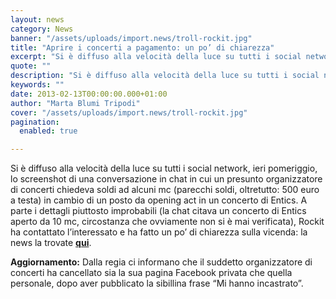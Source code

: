 ```yaml
---
layout: news
category: News
banner: "/assets/uploads/import.news/troll-rockit.jpg"
title: "Aprire i concerti a pagamento: un po’ di chiarezza"
excerpt: "Si è diffuso alla velocità della luce su tutti i social network, ieri pomeriggio, lo screenshot di una conversazione in chat in cui un presunto organizzatore di concerti chiedeva soldi ad alcuni mc (parecchi soldi, oltretutto: 500 euro a testa) in cambio di un posto da opening act in un concerto di Entics. A parte [&hellip"
quote: ""
description: "Si è diffuso alla velocità della luce su tutti i social network, ieri pomeriggio, lo screenshot di una conversazione in chat in cui un presunto organizzatore di concerti chiedeva soldi ad alcuni mc (parecchi soldi, oltretutto: 500 euro a testa) in cambio di un posto da opening act in un concerto di Entics. A parte [&hellip"
keywords: ""
date: 2013-02-13T00:00:00.000+01:00
author: "Marta Blumi Tripodi"
cover: "/assets/uploads/import.news/troll-rockit.jpg"
pagination:
  enabled: true

---
```


Si è diffuso alla velocità della luce su tutti i social network, ieri pomeriggio, lo screenshot di una conversazione in chat in cui un presunto organizzatore di concerti chiedeva soldi ad alcuni mc (parecchi soldi, oltretutto: 500 euro a testa) in cambio di un posto da opening act in un concerto di Entics. A parte i dettagli piuttosto improbabili (la chat citava un concerto di Entics aperto da 10 mc, circostanza che ovviamente non si è mai verificata), Rockit ha contattato l’interessato e ha fatto un po’ di chiarezza sulla vicenda: la news la trovate [**qui**](http://www.rockit.it/entics-concerti-arsek-ubes "http://www.rockit.it/entics-concerti-arsek-ubes").

**Aggiornamento:** Dalla regia ci informano che il suddetto organizzatore di concerti ha cancellato sia la sua pagina Facebook privata che quella personale, dopo aver pubblicato la sibillina frase “Mi hanno incastrato”.